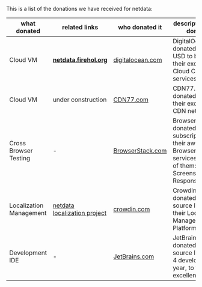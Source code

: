 This is a list of the donations we have received for netdata:

what donated|related links|who donated it|description of the donation
----|-----|---|-----------
Cloud VM|**[netdata.firehol.org](http://netdata.firehol.org)**|[digitalocean.com](https://www.digitalocean.com/)|DigitalOcean donated 1000 USD to be used in their excellent Cloud Computing services.
Cloud VM|under construction|[CDN77.com](https://www.cdn77.com/)|CDN77.com donated a VM on their excellent CDN network.
Cross Browser Testing|-|[BrowserStack.com](https://www.browserstack.com/)|BrowserStack.com donated a free subscription to their awesome Browser Testing services (all three of them: Live, Screenshots, Responsive).
Localization Management|[netdata localization project](https://crowdin.com/project/netdata)|[crowdin.com](https://crowdin.com/)|CrowdIn.com donated an open source license to their Localization Management Platform.
Development IDE|-|[JetBrains.com](https://www.jetbrains.com/)|JetBrains.com donated an open source license for 4 developers  for 1 year, to their excellent IDEs.
